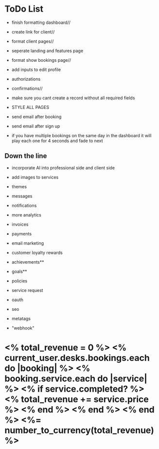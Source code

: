 # ToDo List
- finish formatting dashboard//
- create link for client//
- format client pages//
- seperate landing and features page
- format show bookings page//
- add inputs to edit profile




- authorizations
- confirmations//
- make sure you cant create a record without all required fields

- STYLE ALL PAGES

- send email after booking
- send email after sign up
- if you have multiple bookings on the same day in the dashboard it will play each one for 4 seconds and fade to next

## Down the line
- incorporate AI into professional side and client side
- add images to services
- themes
- messages
- notifications
- more analytics
- invoices
- payments
- email marketing
- customer loyalty rewards
- achievements**
- goals**
- policies
- service request

- oauth
- seo
- metatags
- "webhook"


<h1>
  <% total_revenue = 0 %>
    <% current_user.desks.bookings.each do |booking| %>
      <% booking.service.each do |service| %>
        <% if service.completed? %>
          <% total_revenue += service.price %>
        <% end %>
      <% end %>
    <% end %>
  <%= number_to_currency(total_revenue) %> 
</h1>
